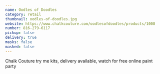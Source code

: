 ```yaml
---
name: Oodles of Doodles
category: retail
thumbnail: oodles-of-doodles.jpg
website: https://www.chalkcouture.com/oodlesofdoodles/products/1008
number: 816-279-6117
pickup: false
delivery: true
masks: false
masked: false
---
```

Chalk Couture try me kits, delivery available, watch for free online paint party